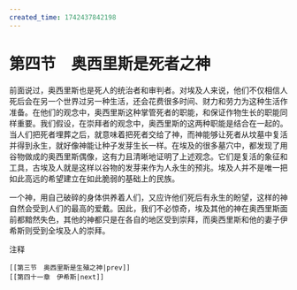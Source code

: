 ```yaml
---
created_time: 1742437842198
---
```

# 第四节　奥西里斯是死者之神

前面说过，奥西里斯也是死人的统治者和审判者。对埃及人来说，他们不仅相信人死后会在另一个世界过另一种生活，还会花费很多时间、财力和劳力为这种生活作准备。在他们的观念中，奥西里斯这种掌管死者的职能，和保证作物生长的职能同样重要。我们假设，在崇拜者的观念中，奥西里斯的这两种职能是结合在一起的。当人们把死者埋葬之后，就意味着把死者交给了神，而神能够让死者从坟墓中复活并得到永生，就好像神能让种子发芽生长一样。在埃及的很多墓穴中，都发现了用谷物做成的奥西里斯偶像，这有力且清晰地证明了上述观念。它们是复活的象征和工具，古埃及人就是这样以谷物的发芽来作为人永生的预兆。埃及人并不是唯一把如此高远的希望建立在如此脆弱的基础上的民族。

一个神，用自己破碎的身体供养着人们，又应许他们死后有永生的盼望，这样的神自然会受到人们的最高的爱戴。因此，我们不必惊奇，埃及其他的神在奥西里斯面前都黯然失色，其他的神都只是在各自的地区受到崇拜，而奥西里斯和他的妻子伊希斯则受到全埃及人的崇拜。

注释

[^1]: 曼涅托（Manetho），公元前4世纪末至公元前3世纪初的古埃及历史学家和祭司，用希腊文写了《埃及史》一书。他对古埃及历史时期的划分至今仍被采用。前面的中王国时期和古王国时期的划分方式，就是由他制定的。——译注
[^2]: 黑王哈弗顿（Halfdan the Black）是挪威一个小国的国王，他的儿子是有名的“金发王”哈拉尔德，统一了挪威。——译注

```booknav
[[第三节　奥西里斯是生殖之神|prev]]
[[第四十一章　伊希斯|next]]
```